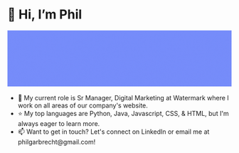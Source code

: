 <html>
<body>
  <h1> 👋 Hi, I’m Phil </h1>
  <img src="/github-profile-banner.gif" alt="Image that reads "Phil Garbrecht, Software Engineer, Java, Python, C, C++, Javascript, CSS, HTML">
  <ul>
<li>💼 My current role is Sr Manager, Digital Marketing at Watermark where I work on all areas of our company's website.</li>
<li>⭐ My top languages are Python, Java, Javascript, CSS, & HTML, but I'm always eager to learn more.</li>
<li>📫 Want to get in touch? Let's connect on LinkedIn or email me at philgarbrecht@gmail.com!</li>
  </ul>
  </body>
</html>
